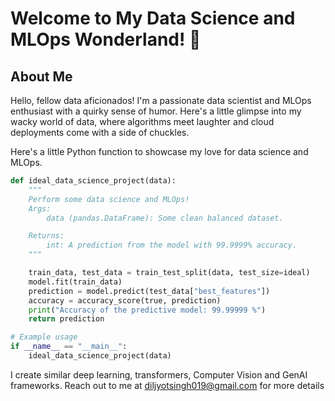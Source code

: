 # Welcome to My Data Science and MLOps Wonderland! 🎢
## About Me
Hello, fellow data aficionados! I'm a passionate data scientist and MLOps enthusiast with a quirky sense of humor. Here's a little glimpse into my wacky world of data, where algorithms meet laughter and cloud deployments come with a side of chuckles.

Here's a little Python function to showcase my love for data science and MLOps. 

```python
def ideal_data_science_project(data):
    """
    Perform some data science and MLOps! 
    Args:
        data (pandas.DataFrame): Some clean balanced dataset.

    Returns:
        int: A prediction from the model with 99.9999% accuracy.
    """

    train_data, test_data = train_test_split(data, test_size=ideal)
    model.fit(train_data)
    prediction = model.predict(test_data["best_features"])
    accuracy = accuracy_score(true, prediction)
    print("Accuracy of the predictive model: 99.99999 %")
    return prediction

# Example usage
if __name__ == "__main__":
    ideal_data_science_project(data)
```

I create similar deep learning, transformers, Computer Vision and GenAI frameworks. Reach out to me at diljyotsingh019@gmail.com for more details




